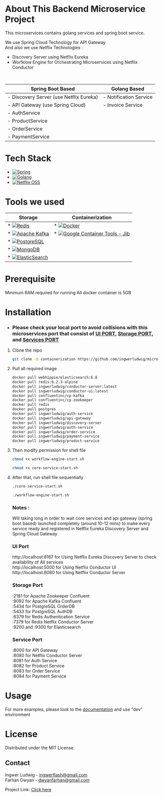 # About This Backend Microservice Project

This microservices contains golang services and spring boot service. <br>

We use Spring Cloud Technology for API Gateway <br>
And also we use Netflix Technologies : <br>
- Discovery Server using Netflix Eureka <br>
- Worfklow Engine for Orchestrating Microservices using Netflix Conductor <br>
<br>

| Spring Boot Based           | Golang Based|
|-----------------------------|--------------|
| - Discovery Server (use Netflix Eureka)| - Notification Service|
| - API Gateway (use Spring Cloud) | - Invoice Service |
| - AuthService|              |
| - ProductService       |              |
| - OrderService |              |
|- PaymentService |              |

# Tech Stack
* [![Spring][Spring.com]][Spring-url]
* [![Golang][Golang.com]][Golang-url]
* [![Netflix OSS][Netflix.com]][Netflix-url]


# Tools we used
| Storage                                               | Containerization |
|-------------------------------------------------------| ------------- |
| * [![Redis][Redis.com]][Redis-url]                    | * [![Docker][Docker.com]][Docker-url]  |
| * [![Apache Kafka][Apachekafka.com]][Apachekafka-url] | * [![Google Container Tools - Jib][Googlejib.com]][Googlejib-url]  |
| * [![PostgreSQL][Postgre.com]][Postgre-url]           |  |
| * [![MongoDB][Mongo.com]][Mongo-url]                  |  |
| * [![ElasticSearch][ElasticSearch.com]][ElasticSearch-url]      |  |

# Prerequisite
Minimum RAM required for running All docker container is 5GB
<br>
# Installation
- ### Please check your local port to avoid collisions with this microservices port that consist of [UI PORT](#ui), [Storage PORT](#storage), and [Services PORT](#service) <br>

1. Clone the repo
   ```sh
   git clone -b containerization https://github.com/ingwerludwig/microservices-application.git
   ```
   
2. Pull all required image
   ```sh
   docker pull webhippie/elasticsearch:6.8
   docker pull redis:6.2.3-alpine
   docker pull ingwerludwig/conductor-server:latest
   docker pull ingwerludwig/conductor-ui:latest
   docker pull confluentinc/cp-kafka
   docker pull confluentinc/cp-zookeeper
   docker pull redis
   docker pull postgres
   docker pull ingwerludwig/auth-service
   docker pull ingwerludwig/api-gateway
   docker pull ingwerludwig/discovery-server
   docker pull ingwerludwig/auth-service
   docker pull ingwerludwig/order-service
   docker pull ingwerludwig/payment-service
   docker pull ingwerludwig/product-service
   ```

3. Then modify permission for shell file
   ```sh
   chmod +x workflow-engine-start.sh
   ```
   ```sh
   chmod +x core-service-start.sh
   ```

4. After that, run shell file sequentially
   ```sh
   ./core-service-start.sh
   ```
   ```sh
   ./workflow-engine-start.sh
   ```
   ### Notes :
   Will taking long in order to wait core services and api gateway (spring boot based) launched completely (around 10-12 mins) to make every service ready and registered in Netflix Eureka Discovery Server and Spring Cloud Gateway <br>

   <a id="ui"></a>
   ### UI Port <br>
   http://localhost:8167 for Using Netflix Eureka Discovery Server to check availability of All services<br>
   http://localhost:5000 for Using Netflix Conductor UI <br>
   http://localhost:8080 for Using Netflix Conductor Server <br>

   <a id="storage"></a>
   ### Storage Port <br>
   :2181 for Apache Zookeeper Confluent<br>
   :9092 for Apache Kafka Confluent<br>
   :5434 for PostgreSQL OrderDB<br>
   :5433 for PostgreSQL AuthDB<br>
   :6379 for Redis Authentication Service<br>
   :7379 for Redis Netflix Conductor Server<br>
   :9200 and :9300 for Elasticsearch<br>

   <a id="service"></a>
   ### Service Port <br>
   :8000 for API Gateway<br>
   :8080 for Netflix Conductor Server<br>
   :8081 for Auth Service<br>
   :8082 for Product Service<br>
   :8083 for Order Service<br>
   :8084 for Payment Service<br>


# Usage
For more examples, please look to the <a href="https://www.postman.com/myprivatepersonal/workspace/team-workspace">documentation</a> and use "dev" environment

# License
Distributed under the MIT License.

## Contact
Ingwer Ludwig - ingwerflash@gmail.com <br>
Farhan Dwyan - dwyanfarhan@gmail.com <br>

Project Link: <a href="https://github.com/ingwerludwig/microservices-application">Click here</a>


<!-- MARKDOWN LINKS & IMAGES -->
<!-- https://www.markdownguide.org/basic-syntax/#reference-style-links -->
[contributors-shield]: https://img.shields.io/github/contributors/othneildrew/Best-README-Template.svg?style=for-the-badge
[contributors-url]: https://github.com/othneildrew/Best-README-Template/graphs/contributors
[forks-shield]: https://img.shields.io/github/forks/othneildrew/Best-README-Template.svg?style=for-the-badge
[forks-url]: https://github.com/othneildrew/Best-README-Template/network/members
[stars-shield]: https://img.shields.io/github/stars/othneildrew/Best-README-Template.svg?style=for-the-badge
[stars-url]: https://github.com/othneildrew/Best-README-Template/stargazers
[issues-shield]: https://img.shields.io/github/issues/othneildrew/Best-README-Template.svg?style=for-the-badge
[issues-url]: https://github.com/othneildrew/Best-README-Template/issues
[license-shield]: https://img.shields.io/github/license/othneildrew/Best-README-Template.svg?style=for-the-badge
[linkedin-shield]: https://img.shields.io/badge/-LinkedIn-black.svg?style=for-the-badge&logo=linkedin&colorB=555
[linkedin-url]: https://linkedin.com/in/ingwerludwig

[Postgre.com]: https://img.shields.io/badge/postgres-%23316192.svg?style=for-the-badge&logo=postgresql&logoColor=white
[Postgre-url]: https://www.postgresql.org/
[Spring.com]: https://img.shields.io/badge/Spring-6DB33F?style=for-the-badge&logo=spring&logoColor=white
[Spring-url]: https://spring.io/
[Golang.com]: https://img.shields.io/badge/Go-00ADD8?style=for-the-badge&logo=go&logoColor=white
[Golang-url]: https://go.dev
[Docker.com]: https://img.shields.io/badge/docker-%230db7ed.svg?style=for-the-badge&logo=docker&logoColor=white
[Docker-url]: https://www.docker.com
[Apachekafka.com]: https://img.shields.io/badge/Apache%20Kafka-000?style=for-the-badge&logo=apachekafka
[Apachekafka-url]: https://kafka.apache.org
[Redis.com]: https://img.shields.io/badge/redis-%23DD0031.svg?style=for-the-badge&logo=redis&logoColor=white
[Redis-url]: https://redis.io
[Netflix.com]: https://img.shields.io/badge/Netflix-E50914?style=for-the-badge&logo=netflix&logoColor=white
[Netflix-url]: https://netflix.github.io
[Dynomite.com]: https://img.shields.io/badge/Amazon%20DynamoDB-4053D6?style=for-the-badge&logo=Amazon%20DynamoDB&logoColor=white
[Dynomite-url]: http://www.dynomitedb.com
[Googlejib.com]: https://img.shields.io/badge/google-4285F4?style=for-the-badge&logo=google&logoColor=white
[Googlejib-url]: https://github.com/GoogleContainerTools/jib
[Mongo.com]: https://img.shields.io/badge/MongoDB-%234ea94b.svg?style=for-the-badge&logo=mongodb&logoColor=white
[Mongo-url]: https://www.mongodb.com
[ElasticSearch.com]: https://img.shields.io/badge/-ElasticSearch-005571?style=for-the-badge&logo=elasticsearch
[ElasticSearch-url]: https://www.elastic.co
